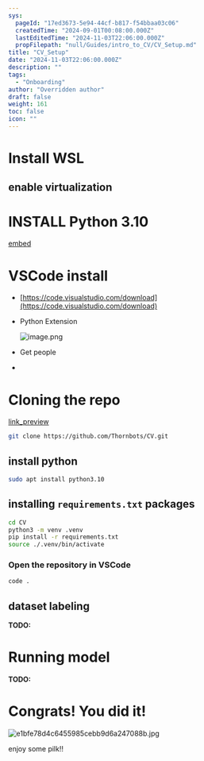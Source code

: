 ```yaml
---
sys:
  pageId: "17ed3673-5e94-44cf-b817-f54bbaa03c06"
  createdTime: "2024-09-01T00:08:00.000Z"
  lastEditedTime: "2024-11-03T22:06:00.000Z"
  propFilepath: "null/Guides/intro_to_CV/CV_Setup.md"
title: "CV_Setup"
date: "2024-11-03T22:06:00.000Z"
description: ""
tags:
  - "Onboarding"
author: "Overridden author"
draft: false
weight: 161
toc: false
icon: ""
---
```


# Install WSL

## enable virtualization

# INSTALL Python 3.10

[embed](https://www.rose-hulman.edu/class/csse/csse132/2425a/labs/prelab1-wsl2.html)

# VSCode install

- [https://code.visualstudio.com/download](https://code.visualstudio.com/download)
- Python Extension

	![image.png](https://prod-files-secure.s3.us-west-2.amazonaws.com/d518164a-d88e-44d1-a4ee-3adb3bd8bce0/d82b6650-a5e4-4d3c-b8c9-93d817dae00e/image.png?X-Amz-Algorithm=AWS4-HMAC-SHA256&X-Amz-Content-Sha256=UNSIGNED-PAYLOAD&X-Amz-Credential=ASIAZI2LB46623D6N6N7%2F20250204%2Fus-west-2%2Fs3%2Faws4_request&X-Amz-Date=20250204T220730Z&X-Amz-Expires=3600&X-Amz-Security-Token=IQoJb3JpZ2luX2VjEB4aCXVzLXdlc3QtMiJHMEUCIDq1XxczQ2REA9ZBd4LmEa9Ep2MI4T3uD2EtgKFe8H34AiEApQ47lDIXl4cnbIUbjfT3AODM3EWvC%2B6h%2BjTcaxy0V%2FMq%2FwMINxAAGgw2Mzc0MjMxODM4MDUiDN%2FlcIGWM0ePZqFUjSrcA%2B4DYfO8xPiqXnMuYWrgMzRlBU6OOm4mPc3nufEmgEiudehMPflbC9670rxfn2av3MxFQa37%2B64JdzcuXlnUMjwjwbohF6g1YZvnqNWIb11U76S8VBWiCxzVMxPwv7%2Bj5G3RB84U10YCjnjyx9LdhhtV87%2FoYQ9u5UOMmoNIx5w6v2thX5HSKx4XU9i5X%2Frv7Ai38osze0HLkBJBjMYTABgcvBIuHI69GCx4DjYinQTCRYNUT47VzW9PIE%2F%2FjR8iIpq7yif8WD%2Bx%2FJrz0Nos9ouSHtTbaTgaUUcTsf5ylDE%2B8GTSO5ufUMF6X%2FAEg4ea3VhBvoNqSyT6AhrPr0e3KXxs%2FoK1Q0MDcaVQnjE989iCOwmuwf0eKJ6Fxq01Rx1VH9rfjNYx%2FrCYM9c4KQbFT8K0ZI4%2F24p8zT%2Bp1U1nUAaYyuYqjVSwt5NI8RSmvxiloN%2FJWqcX%2B2FXnR5CrWRzczdFHJtTBVK6bHH5Xx5ykXf4kGqNzYNPxYchC8PsXo3%2BJF51tU8WI%2BhuvyiLUuQRxvBO5LGzeSNK%2BGiVuqI7wh6%2Ft38GVU6nBi2rf6dz5nFCngVYNhXDlXsdpLMWF194r%2FOus1LPA807fxzDGykJqy4zr9TLM%2Fj4GDRv%2FIMbMJyVir0GOqUBd%2FQ47jfVQaPQUq6wiZYJ4pRT%2BBT3T%2Bk5%2BzXj1s%2FcPS%2F3innOd8oZFl76VxaqzNMyXvh7nTTB%2BujYa%2Bdxk9fpZdpq7cBS8PNUefN%2Fd8Y5esyHYLHCdoQo7Yo%2F%2BdHC4g5hfQJnn7zzyoeopI9vl8ofInxH7YF6obswhWNxBdp4zFnMGCaPs7Dax%2Bk%2Fh3SjmbfOOb9fLanV27ri3kqRR%2B%2BDqaGR0LM6&X-Amz-Signature=ebc4c31932c81d39264bb7df396e6ec09e6a8562224ff8ad978e8cda975509f8&X-Amz-SignedHeaders=host&x-id=GetObject)
- Get people
- 

# Cloning the repo

[link_preview](https://github.com/Thornbots/CV/)

```bash
git clone https://github.com/Thornbots/CV.git
```

## install python

```bash
sudo apt install python3.10
```

## installing `requirements.txt` packages

```bash
cd CV
python3 -m venv .venv
pip install -r requirements.txt
source ./.venv/bin/activate
```

### Open the repository in VSCode

```bash
code .
```

## dataset labeling  

**TODO:**

# Running model

**TODO:**

# Congrats! You did it!

![e1bfe78d4c6455985cebb9d6a247088b.jpg](https://prod-files-secure.s3.us-west-2.amazonaws.com/d518164a-d88e-44d1-a4ee-3adb3bd8bce0/7d1ce04e-65d6-40c8-814d-754280e9515a/e1bfe78d4c6455985cebb9d6a247088b.jpg?X-Amz-Algorithm=AWS4-HMAC-SHA256&X-Amz-Content-Sha256=UNSIGNED-PAYLOAD&X-Amz-Credential=ASIAZI2LB4664HL6DLDK%2F20250204%2Fus-west-2%2Fs3%2Faws4_request&X-Amz-Date=20250204T220729Z&X-Amz-Expires=3600&X-Amz-Security-Token=IQoJb3JpZ2luX2VjEB4aCXVzLXdlc3QtMiJGMEQCIHwSWpeHkzLS7sGCc7tjxwcbZf1CT41dawXV1Y90%2BY%2FFAiBL7Dm44Zr4208atLLSZ6PFImApHOEmtT3rYwo60H4xsSr%2FAwg3EAAaDDYzNzQyMzE4MzgwNSIMQZuzZqqSwM2e2rtBKtwDWNksBwarlY4Tfkm1oQ33%2B12b4KkVWPm1eoqcwfmrFoT82LexbSvDsA5lO66JaB6CitYgvbr1Rr87gVk%2Fya5AKQYtOMEaGEQOULUufTbMUa6y8ymP%2FbcFVtVPjuxVP%2FIc9dypba5LYr3P0VWC11oYIVcMol8FbbDu8TWBOEEPeNoCyA7jC1LCOGlD3xnupV4Q5Rd8xQyMGxtZK%2BqzBXiYBHN0vV1GFh1g9046I4yyTqursnpImMpgqhhL%2BehhJsPG%2FFTKhkaWSFWUymMvQLjxdv6cvg7YxW2eykjpop3qGGydRarUwgnSJQ%2BTi2UuAY1ebPoTZ%2Fk%2F403lhc0iwBD23FBjlU6jJXMLE%2F6JJ%2FjmmJcagIrpJkA8nZ2O%2FAzt9BAbMDYOF0zTAUOQpqAm8HD8UVWDV4%2BMlMVuE6UKv2FFyY299Yj9N4ybaSI3XQ7lgcVbD4lMysjlUmNab%2Bouz3DB%2BqaM8g6MukIoqHjejfhh22AxEJ1c%2F6etGmrRypSrIvIltYbchOJZabLMBcGEucFpOblre8xziAUgxRdJTL3AuGzwniDPOm%2FAo%2Ber1011y8AOSnKQ%2BcbuabyfpFSSlhVjoQwTS5COTlZJW3ocd7QaIghiAyLtssN5pa0SNUwwl5WKvQY6pgGY3DzC0W2%2BYLcWxnEMi2hSLaX8%2BnQtyi%2FVoBhYT%2B32E5KWfIMeprrxK%2Fv69kHBxGK06tmuyxbryg7CZnN%2BIyHXVcg1iX6i4lc7pP%2BT6jJZcU1bgrNlJ2pdPI6cQyB9cfnxlQt8ikIjQgadUJWRWEt4I7gtwvX1gVEd6wotq%2BcomLkhaHULuakMSDRC4f2oC5wWHug80KkBh%2F3ejnebUHy9Svowb1Cb&X-Amz-Signature=b768aa3e478b6b04a248bc29025456633b07232a95d26ea67c2907f41f305cdf&X-Amz-SignedHeaders=host&x-id=GetObject)

enjoy some pilk!!
